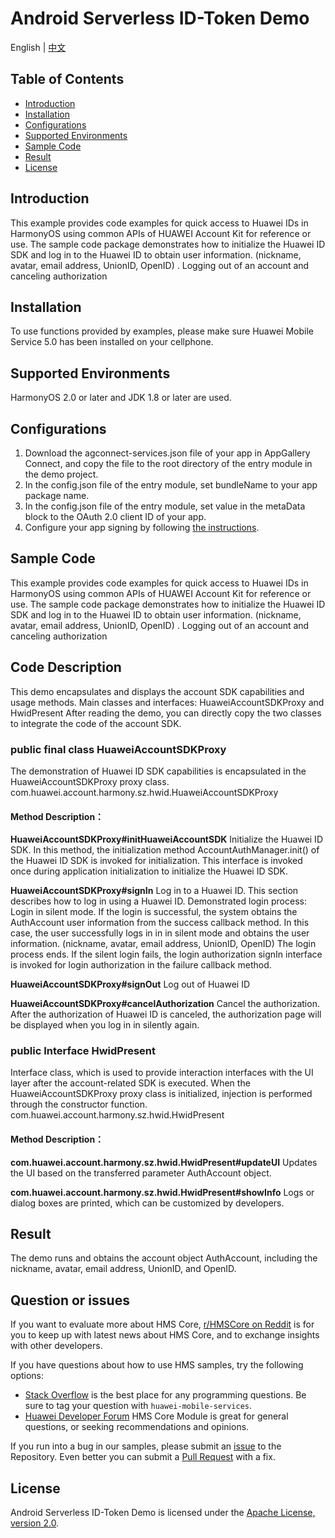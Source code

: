 # Android Serverless ID-Token Demo

English | [中文](README_ZH.md) 


## Table of Contents

 * [Introduction](#introduction)
 * [Installation](#installation)
 * [Configurations](#configurations)
 * [Supported Environments](#supported-environments)
 * [Sample Code](#sample-code)
 * [Result](#result)
 * [License](#license)
 
## Introduction
This example provides code examples for quick access to Huawei IDs in HarmonyOS using common APIs of HUAWEI Account Kit for reference or use.
The sample code package demonstrates how to initialize the Huawei ID SDK and log in to the Huawei ID to obtain user information. (nickname, avatar, email address, UnionID, OpenID) . Logging out of an account and canceling authorization

## Installation
To use functions provided by examples, please make sure Huawei Mobile Service 5.0 has been installed on your cellphone.
## Supported Environments
HarmonyOS 2.0 or later and JDK 1.8 or later are used.

	
## Configurations  
1. Download the agconnect-services.json file of your app in AppGallery Connect, and copy the file to the root directory of the entry module in the demo project.
2. In the config.json file of the entry module, set bundleName to your app package name.
3. In the config.json file of the entry module, set value in the metaData block to the OAuth 2.0 client ID of your app.
4. Configure your app signing by following [the instructions](https://developer.huawei.com/consumer/en/doc/development/HMSCore-Guides/harmonyos-java-config-app-signing-0000001199536987). 
	
## Sample Code
This example provides code examples for quick access to Huawei IDs in HarmonyOS using common APIs of HUAWEI Account Kit for reference or use.
The sample code package demonstrates how to initialize the Huawei ID SDK and log in to the Huawei ID to obtain user information. (nickname, avatar, email address, UnionID, OpenID) . Logging out of an account and canceling authorization

## Code Description
This demo encapsulates and displays the account SDK capabilities and usage methods.
Main classes and interfaces: HuaweiAccountSDKProxy and HwidPresent
After reading the demo, you can directly copy the two classes to integrate the code of the account SDK.

### public final class HuaweiAccountSDKProxy
The demonstration of Huawei ID SDK capabilities is encapsulated in the HuaweiAccountSDKProxy proxy class.
com.huawei.account.harmony.sz.hwid.HuaweiAccountSDKProxy
#### Method Description：
**HuaweiAccountSDKProxy#initHuaweiAccountSDK**
Initialize the Huawei ID SDK.
In this method, the initialization method AccountAuthManager.init() of the Huawei ID SDK is invoked for initialization.
This interface is invoked once during application initialization to initialize the Huawei ID SDK.

**HuaweiAccountSDKProxy#signIn**
Log in to a Huawei ID. This section describes how to log in using a Huawei ID.
Demonstrated login process: Login in silent mode. If the login is successful, the system obtains the AuthAccount user information from the success callback method. In this case, the user successfully logs in in in silent mode and obtains the user information. (nickname, avatar, email address, UnionID, OpenID) The login process ends.
If the silent login fails, the login authorization signIn interface is invoked for login authorization in the failure callback method.

**HuaweiAccountSDKProxy#signOut**
Log out of Huawei ID

**HuaweiAccountSDKProxy#cancelAuthorization**
Cancel the authorization.
After the authorization of Huawei ID is canceled, the authorization page will be displayed when you log in in silently again.

### public Interface HwidPresent
Interface class, which is used to provide interaction interfaces with the UI layer after the account-related SDK is executed.
When the HuaweiAccountSDKProxy proxy class is initialized, injection is performed through the constructor function.
com.huawei.account.harmony.sz.hwid.HwidPresent
#### Method Description：
**com.huawei.account.harmony.sz.hwid.HwidPresent#updateUI**
Updates the UI based on the transferred parameter AuthAccount object.

**com.huawei.account.harmony.sz.hwid.HwidPresent#showInfo**
Logs or dialog boxes are printed, which can be customized by developers.

## Result
The demo runs and obtains the account object AuthAccount, including the nickname, avatar, email address, UnionID, and OpenID.

## Question or issues
If you want to evaluate more about HMS Core,
[r/HMSCore on Reddit](https://www.reddit.com/r/HuaweiDevelopers/) is for you to keep up with latest news about HMS Core, and to exchange insights with other developers.

If you have questions about how to use HMS samples, try the following options:
- [Stack Overflow](https://stackoverflow.com/questions/tagged/huawei-mobile-services) is the best place for any programming questions. Be sure to tag your question with 
`huawei-mobile-services`.
- [Huawei Developer Forum](https://forums.developer.huawei.com/forumPortal/en/home?fid=0101187876626530001) HMS Core Module is great for general questions, or seeking recommendations and opinions.

If you run into a bug in our samples, please submit an [issue](https://github.com/HMS-Core/huawei-account-demo/issues) to the Repository. Even better you can submit a [Pull Request](https://github.com/HMS-Core/huawei-account-demo/pulls) with a fix.

##  License
Android Serverless ID-Token Demo is licensed under the [Apache License, version 2.0](http://www.apache.org/licenses/LICENSE-2.0).
